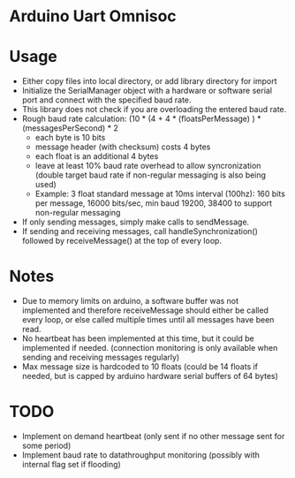 # Arduino Uart Omnisoc

# Usage
- Either copy files into local directory, or add library directory for import
- Initialize the SerialManager object with a hardware or software serial port and connect with the specified baud rate.
- This library does not check if you are overloading the entered baud rate.
- Rough baud rate calculation: (10 * (4 + 4 * (floatsPerMessage) ) * (messagesPerSecond) * 2
  - each byte is 10 bits
  - message header (with checksum) costs 4 bytes
  - each float is an additional 4 bytes
  - leave at least 10% baud rate overhead to allow syncronization (double target baud rate if non-regular messaging is also being used)
  - Example: 3 float standard message at 10ms interval (100hz): 160 bits per message, 16000 bits/sec, min baud 19200, 38400 to support non-regular messaging
- If only sending messages, simply make calls to sendMessage.
- If sending and receiving messages, call handleSynchronization() followed by receiveMessage() at the top of every loop.

# Notes
- Due to memory limits on arduino, a software buffer was not implemented and therefore receiveMessage should either be called every loop, or else called multiple times until all messages have been read.
- No heartbeat has been implemented at this time, but it could be implemented if needed. (connection monitoring is only available when sending and receiving messages regularly)
- Max message size is hardcoded to 10 floats (could be 14 floats if needed, but is capped by arduino hardware serial buffers of 64 bytes)

# TODO
- Implement on demand heartbeat (only sent if no other message sent for some period)
- Implement baud rate to datathroughput monitoring (possibly with internal flag set if flooding)
